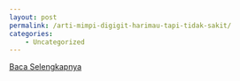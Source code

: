 ```yaml
---
layout: post
permalink: /arti-mimpi-digigit-harimau-tapi-tidak-sakit/
categories:
    - Uncategorized
---
```


[Baca Selengkapnya](/04)
